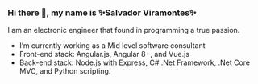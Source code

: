 ### Hi there 👋, my name is ✨Salvador Viramontes✨
I am an electronic engineer that found in programming a true passion.
- I’m currently working as a Mid level software consultant
- Front-end stack: Angular.js, Angular 8+, and Vue.js
- Back-end stack: Node.js with Express, C# .Net Framework, .Net Core MVC, and Python scripting.
